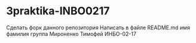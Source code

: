 # 3praktika-INBO0217

Сделать форк данного репозитория Написать в файле README.md имя фамилия группа
Мироненко Тимофей ИНБО-02-17
